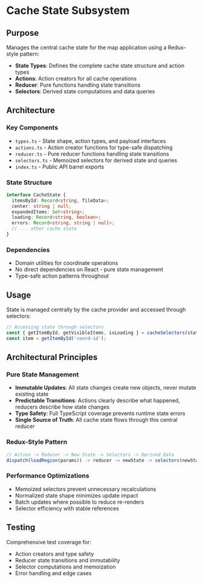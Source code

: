 # Cache State Subsystem

## Purpose

Manages the central cache state for the map application using a Redux-style pattern:
- **State Types**: Defines the complete cache state structure and action types
- **Actions**: Action creators for all cache operations
- **Reducer**: Pure functions handling state transitions
- **Selectors**: Derived state computations and data queries

## Architecture

### Key Components
- `types.ts` - State shape, action types, and payload interfaces
- `actions.ts` - Action creator functions for type-safe dispatching
- `reducer.ts` - Pure reducer functions handling state transitions
- `selectors.ts` - Memoized selectors for derived state and queries
- `index.ts` - Public API barrel exports

### State Structure
```typescript
interface CacheState {
  itemsById: Record<string, TileData>;
  center: string | null;
  expandedItems: Set<string>;
  loading: Record<string, boolean>;
  errors: Record<string, string | null>;
  // ... other cache state
}
```

### Dependencies
- Domain utilities for coordinate operations
- No direct dependencies on React - pure state management
- Type-safe action patterns throughout

## Usage

State is managed centrally by the cache provider and accessed through selectors:

```typescript
// Accessing state through selectors
const { getItemById, getVisibleItems, isLoading } = cacheSelectors(state);
const item = getItemById('coord-id');
```

## Architectural Principles

### Pure State Management
- **Immutable Updates**: All state changes create new objects, never mutate existing state
- **Predictable Transitions**: Actions clearly describe what happened, reducers describe how state changes
- **Type Safety**: Full TypeScript coverage prevents runtime state errors
- **Single Source of Truth**: All cache state flows through this central reducer

### Redux-Style Pattern
```typescript
// Action -> Reducer -> New State -> Selectors -> Derived Data
dispatch(loadRegion(params)) -> reducer -> newState -> selectors(newState) -> viewData
```

### Performance Optimizations
- Memoized selectors prevent unnecessary recalculations
- Normalized state shape minimizes update impact
- Batch updates where possible to reduce re-renders
- Selector efficiency with stable references

## Testing

Comprehensive test coverage for:
- Action creators and type safety
- Reducer state transitions and immutability
- Selector computations and memoization
- Error handling and edge cases